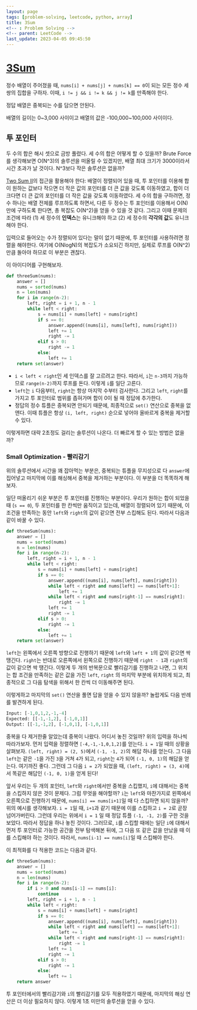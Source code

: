 ```yaml
---
layout: page
tags: [problem-solving, leetcode, python, array]
title: 3Sum
<!-- : Problem Solving -->
<!-- parent: LeetCode -->
last_update: 2023-04-05 09:45:50
---
```


# [3Sum](https://leetcode.com/problems/3sum/)

 정수 배열이 주어졌을 때, `nums[i] + nums[j] + nums[k] == 0`이 되는
 모든 정수 세 쌍의 집합을 구하자. 이때, `i != j && i != k && j != k`를
 만족해야 한다.

 정답 배열은 중복되는 수를 담으면 안된다.

 배열의 길이는 0~3,000 사이이고 배열의 값은 -100,000~100,000 사이이다.

## 투 포인터

 두 수의 합은 해시 셋으로 금방 풀렸다. 세 수의 합은 어떻게 할 수
 있을까? Brute Force를 생각해보면 O(N^3)의 솔루션을 떠올릴 수
 있겠지만, 배열 최대 크기가 3000이라서 시간 초과가 날 것이다. N^3보다
 작은 솔루션은 없을까?

 [Two Sum II](../two-sum/#two-sum-ii---input-array-is-sorted)의 접근을
 활용해야 한다: 배열이 정렬되어 있을 때, 투 포인터를 이용해 합이
 원하는 값보다 작으면 더 작은 값의 포인터를 더 큰 값을 갖도록
 이동하였고, 합이 더 크다면 더 큰 값의 포인터를 더 작은 값을 갖도록
 이동하였다. 세 수의 합을 구하려면, 정수 하나는 배열 전체를 루프하도록
 하면서, 다른 두 정수는 투 포인터를 이용해서 O(N)만에 구하도록 한다면,
 총 복잡도 O(N^2)을 얻을 수 있을 것 같다. 그리고 이때 문제의 조건에
 따라 (1) 세 정수의 **인덱스**는 유니크해야 하고 (2) 세 정수의
 **각각의 값**도 유니크해야 한다.

 입력으로 들어오는 수가 정렬되어 있다는 말이 없기 때문에, 투 포인터를
 사용하려면 정렬을 해야한다. 여기에 O(NlogN)의 복잡도가 소요되긴
 하지만, 실제로 루프를 O(N^2)만큼 돌아야 하므로 이 부분은 괜찮다.

 이 아이디어를 구현해보자.

```python
def threeSum(nums):
    answer = []
    nums = sorted(nums)
    n = len(nums)
    for i in range(n-2):
        left, right = i + 1, n - 1
        while left < right:
            s = nums[i] + nums[left] + nums[right]
            if s == 0:
                answer.append((nums[i], nums[left], nums[right]))
                left += 1
                right -= 1
            elif s > 0:
                right -= 1
            else:
                left += 1
    return set(answer)
```

 - `i < left < right`인 세 인덱스를 잘 고르려고 한다. 따라서, `i`는
   `n-3`까지 가능하므로 `range(n-2)`까지 루프를 돈다. 이렇게 `i`를
   일단 고른다.
 - `left`는 `i` 다음부터, `right`는 항상 마지막 수부터
   검사한다. 그리고 `left`, `right`를 가지고 투 포인터로 범위를
   좁혀가며 합이 0이 될 때 정답에 추가한다.
 - 정답의 정수 튜플은 중복되면 안되기 때문에, 최종적으로 `set()`
   연산으로 중복을 없앤다. 이때 튜플은 항상 `(i, left, right)` 순으로
   넣어야 올바르게 중복을 제거할 수 있다.


 이렇게하면 대략 2초정도 걸리는 솔루션이 나온다. 더 빠르게 할 수 있는
 방법은 없을까?

### Small Optimization - 빨리감기

 위의 솔루션에서 시간을 꽤 잡아먹는 부분은, 중복되는 튜플을 무지성으로
 다 `answer`에 집어넣고 마지막에 이를 해싱해서 중복을 제거하는
 부분이다. 이 부분을 더 똑똑하게 해보자.

 일단 떠올리기 쉬운 부분은 투 포인터를 진행하는 부분이다. 우리가
 원하는 합이 되었을 때 (`s == 0`), 두 포인터를 한 칸씩만 움직이고
 있는데, 배열이 정렬되어 있기 때문에, 이 조건을 만족하는 동안 `left`와
 `right`의 값이 같으면 전부 스킵해도 된다. 따라서 다음과 같이 바꿀 수
 있다.

```python
def threeSum(nums):
    answer = []
    nums = sorted(nums)
    n = len(nums)
    for i in range(n-2):
        left, right = i + 1, n - 1
        while left < right:
            s = nums[i] + nums[left] + nums[right]
            if s == 0:
                answer.append((nums[i], nums[left], nums[right]))
                while left < right and nums[left] == nums[left+1]:
                    left += 1
                while left < right and nums[right-1] == nums[right]:
                    right -= 1
                left += 1
                right -= 1
            elif s > 0:
                right -= 1
            else:
                left += 1
    return set(answer)
```

 `left`는 왼쪽에서 오른쪽 방향으로 진행하기 때문에 `left`와 `left +
 1`의 값이 같으면 싹 땡긴다. `right`는 반대로 오른쪽에서 왼쪽으로
 진행하기 때문에 `right - 1`과 `right`의 값이 같으면 싹 땡긴다. 이렇게
 두 개의 반복문으로 빨리감기를 진행하고 나면, 그 위치는 합 조건을
 만족하는 같은 값을 가진 `left`, `right` 의 마지막 부분에 위치하게
 되고, 최종적으로 그 다음 탐색을 위해서 한 칸씩 더 이동해주면 된다.

 이렇게하고 마지막의 `set()` 연산을 풀면 답을 얻을 수 있지 않을까?
 놀랍게도 다음 반례를 발견하게 된다.

```python
Input: [-1,0,1,2,-1,-4]
Expected: [[-1,-1,2], [-1,0,1]]
Output: [[-1,-1,2], [-1,0,1], [-1,0,1]]
```

 중복을 다 제거한줄 알았는데 중복이 나왔다. 어디서 놓친 것일까? 위의
 입력을 하나씩 따라가보자. 먼저 입력을 정렬하면 `[-4,-1,-1,0,1,2]`를
 얻는다. `i = 1`일 때의 상황을 살펴보자. `(left, right) = (2, 5)`에서
 `(-1, -1, 2)`의 해답 하나를 얻는다. 그 다음 `left`는 같은 `-1`을 가진
 `3`을 거쳐 `4`가 되고, `right`는 `4`가 되어 `(-1, 0, 1)`의 해답을
 얻는다. 여기까진 좋다. 그런데 그 다음 `i = 2`가 되었을 때, `(left,
 right) = (3, 4)`에서 똑같은 해답인 `(-1, 0, 1)`을 얻게 된다!

 앞서 우리는 두 개의 포인터, `left`와 `right`에서만 중복을 스킵했지,
 `i`에 대해서는 중복을 스킵하지 않은 것이 문제다. 그럼 무엇을
 해야할까? `i`는 `left`와 마찬가지로 왼쪽에서 오른쪽으로 진행하기
 때문에, `nums[i] == nums[i+1]`일 때 다 스킵하면 되지 않을까? 위의
 예시를 생각해보자. `i = 1`일 때, `i+1`과 같기 때문에 이를 스킵하고 `i
 = 2`로 곧장 넘어가버린다. 그런데 우리는 위에서 `i = 1` 일 때 정답
 튜플 `(-1, -1, 2)`를 구한 것을 보았다. 따라서 정답을 하나 놓친
 것이다. 그러므로, `i`를 스킵할 때에는 일단 `i`에 대해서 먼저 투
 포인터로 가능한 공간을 전부 탐색해본 뒤에, 그 다음 또 같은 값을
 만났을 때 이를 스킵해야 하는 것이다. 따라서, `nums[i-1] == nums[i]`일
 때 스킵해야 한다.

 이 최적화를 다 적용한 코드는 다음과 같다.

```python
def threeSum(nums):
    answer = []
    nums = sorted(nums)
    n = len(nums)
    for i in range(n-2):
        if i > 0 and nums[i-1] == nums[i]:
            continue
        left, right = i + 1, n - 1
        while left < right:
            s = nums[i] + nums[left] + nums[right]
            if s == 0:
                answer.append((nums[i], nums[left], nums[right]))
                while left < right and nums[left] == nums[left+1]:
                    left += 1
                while left < right and nums[right-1] == nums[right]:
                    right -= 1
                left += 1
                right -= 1
            elif s > 0:
                right -= 1
            else:
                left += 1
    return answer
```

 투 포인터에서의 빨리감기와 `i`의 빨리감기를 모두 적용하였기 때문에,
 마지막의 해싱 연산은 더 이상 필요하지 않다. 이렇게 1초 미만의
 솔루션을 얻을 수 있다.
